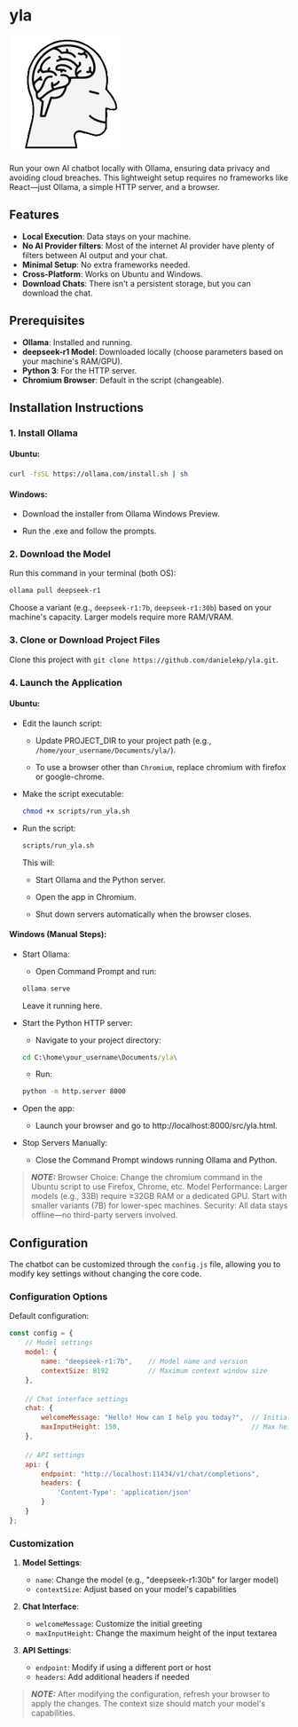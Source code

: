 # yla
![yla](src/media/assistant.png "a title") 

Run your own AI chatbot locally with Ollama, ensuring data privacy and avoiding cloud breaches. This lightweight setup requires no frameworks like React—just Ollama, a simple HTTP server, and a browser.

## Features
- **Local Execution**: Data stays on your machine.
- **No AI Provider filters**: Most of the internet AI provider have plenty of filters between AI output and your chat.
- **Minimal Setup**: No extra frameworks needed.
- **Cross-Platform**: Works on Ubuntu and Windows.
- **Download Chats**: There isn't a persistent storage, but you can download the chat.

## Prerequisites
- **Ollama**: Installed and running.
- **deepseek-r1 Model**: Downloaded locally (choose parameters based on your machine's RAM/GPU).
- **Python 3**: For the HTTP server.
- **Chromium Browser**: Default in the script (changeable).

## Installation Instructions

### 1. Install Ollama
#### **Ubuntu**:
```bash
curl -fsSL https://ollama.com/install.sh | sh
```

#### **Windows**:

- Download the installer from Ollama Windows Preview.

- Run the .exe and follow the prompts.

### 2. Download the Model

Run this command in your terminal (both OS):
```bash
ollama pull deepseek-r1
```

Choose a variant (e.g., `deepseek-r1:7b`, `deepseek-r1:30b`) based on your machine's capacity. Larger models require more RAM/VRAM.

### 3. Clone or Download Project Files

Clone this project with `git clone https://github.com/danielekp/yla.git`.

### 4. Launch the Application

#### **Ubuntu**:

- Edit the launch script:

    - Update PROJECT_DIR to your project path (e.g., `/home/your_username/Documents/yla/`).

    - To use a browser other than `Chromium`, replace chromium with firefox or google-chrome.

- Make the script executable:
    ```bash
    chmod +x scripts/run_yla.sh
    ```

- Run the script:
    ```bash
    scripts/run_yla.sh
    ```

    This will:

    - Start Ollama and the Python server.

    - Open the app in Chromium.

    - Shut down servers automatically when the browser closes.

#### **Windows** (Manual Steps):

- Start Ollama:

    - Open Command Prompt and run:
    ```cmd
    ollama serve
    ```
    Leave it running here.

- Start the Python HTTP server:

    - Navigate to your project directory:
    ```cmd
    cd C:\home\your_username\Documents/yla\
    ```

    - Run:
    ```cmd
    python -m http.server 8000
    ```

- Open the app:

    - Launch your browser and go to http://localhost:8000/src/yla.html.

- Stop Servers Manually:

    - Close the Command Prompt windows running Ollama and Python.

> **_NOTE:_**  Browser Choice: Change the chromium command in the Ubuntu script to use Firefox, Chrome, etc. 
    Model Performance: Larger models (e.g., 33B) require ≥32GB RAM or a dedicated GPU. Start with smaller variants (7B) for lower-spec machines.
    Security: All data stays offline—no third-party servers involved.

## Configuration

The chatbot can be customized through the `config.js` file, allowing you to modify key settings without changing the core code.

### Configuration Options

Default configuration:
```javascript
const config = {
    // Model settings
    model: {
        name: "deepseek-r1:7b",    // Model name and version
        contextSize: 8192          // Maximum context window size
    },
    
    // Chat interface settings
    chat: {
        welcomeMessage: "Hello! How can I help you today?",  // Initial greeting
        maxInputHeight: 150,                                 // Max height of input box
    },
    
    // API settings
    api: {
        endpoint: "http://localhost:11434/v1/chat/completions",
        headers: {
            'Content-Type': 'application/json'
        }
    }
};
```

### Customization

1. **Model Settings**:
   - `name`: Change the model (e.g., "deepseek-r1:30b" for larger model)
   - `contextSize`: Adjust based on your model's capabilities

2. **Chat Interface**:
   - `welcomeMessage`: Customize the initial greeting
   - `maxInputHeight`: Change the maximum height of the input textarea

3. **API Settings**:
   - `endpoint`: Modify if using a different port or host
   - `headers`: Add additional headers if needed

> **_NOTE:_** After modifying the configuration, refresh your browser to apply the changes. The context size should match your model's capabilities.